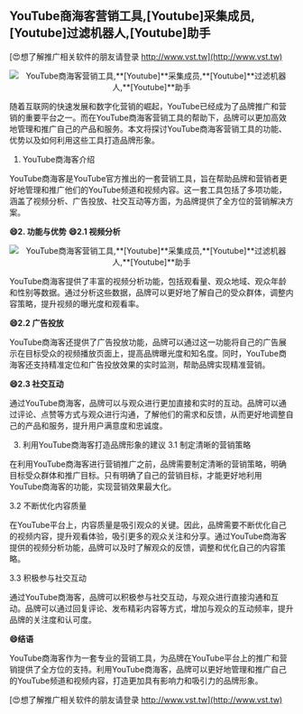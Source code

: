 ## **YouTube商海客营销工具,**[Youtube]**采集成员,**[Youtube]**过滤机器人,**[Youtube]**助手**

[😍想了解推广相关软件的朋友请登录 http://www.vst.tw](http://www.vst.tw)

 <center><img src="https://vst.tw/MP4/tuiguang/png/6.png" alt="YouTube商海客营销工具,**[Youtube]**采集成员,**[Youtube]**过滤机器人,**[Youtube]**助手"></center>

随着互联网的快速发展和数字化营销的崛起，YouTube已经成为了品牌推广和营销的重要平台之一。而在YouTube商海客营销工具的帮助下，品牌可以更加高效地管理和推广自己的产品和服务。本文将探讨YouTube商海客营销工具的功能、优势以及如何利用这些工具打造品牌形象。

1. YouTube商海客介绍

YouTube商海客是YouTube官方推出的一套营销工具，旨在帮助品牌和营销者更好地管理和推广他们的YouTube频道和视频内容。这一套工具包括了多项功能，涵盖了视频分析、广告投放、社交互动等方面，为品牌提供了全方位的营销解决方案。

**😄2. 功能与优势**
**😄2.1 视频分析**

 <center><img src="https://vst.tw/MP4/tuiguang/png/2.png" alt="YouTube商海客营销工具,**[Youtube]**采集成员,**[Youtube]**过滤机器人,**[Youtube]**助手"></center>

YouTube商海客提供了丰富的视频分析功能，包括观看量、观众地域、观众年龄和性别等数据。通过分析这些数据，品牌可以更好地了解自己的受众群体，调整内容策略，提升视频的曝光度和观看率。

**😄2.2 广告投放**

YouTube商海客还提供了广告投放功能，品牌可以通过这一功能将自己的广告展示在目标受众的视频播放页面上，提高品牌曝光度和知名度。同时，YouTube商海客还支持精准定位和广告投放效果的实时监测，帮助品牌实现精准营销。

**😄2.3 社交互动**

通过YouTube商海客，品牌可以与观众进行更加直接和实时的互动。品牌可以通过评论、点赞等方式与观众进行沟通，了解他们的需求和反馈，从而更好地调整自己的产品和服务，提升用户满意度和忠诚度。

3. 利用YouTube商海客打造品牌形象的建议
3.1 制定清晰的营销策略

在利用YouTube商海客进行营销推广之前，品牌需要制定清晰的营销策略，明确目标受众群体和推广目标。只有明确了自己的营销目标，才能更好地利用YouTube商海客的功能，实现营销效果最大化。

3.2 不断优化内容质量

在YouTube平台上，内容质量是吸引观众的关键。因此，品牌需要不断优化自己的视频内容，提升观看体验，吸引更多的观众关注和分享。通过YouTube商海客提供的视频分析功能，品牌可以及时了解观众的反馈，调整和优化自己的内容策略。

3.3 积极参与社交互动

通过YouTube商海客，品牌可以积极参与社交互动，与观众进行直接沟通和互动。品牌可以通过回复评论、发布精彩内容等方式，增加与观众的互动频率，提升品牌的关注度和认可度。

**😄结语**

YouTube商海客作为一套专业的营销工具，为品牌在YouTube平台上的推广和营销提供了全方位的支持。利用YouTube商海客，品牌可以更好地管理和推广自己的YouTube频道和视频内容，打造更加具有影响力和吸引力的品牌形象。

[😍想了解推广相关软件的朋友请登录 http://www.vst.tw](http://www.vst.tw)



